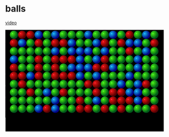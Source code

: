 # balls

[video](https://www.youtube.com/watch?v=C9L6gFMqKx4)

![screen](https://github.com/vitalfadeev/balls/raw/master/balls.png)
